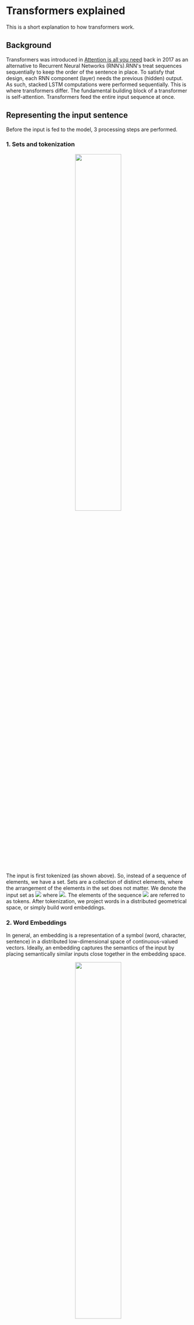 # Transformers explained

This is a short explanation to how transformers work. 

## Background
Transformers was introduced in [Attention is all you need](https://arxiv.org/abs/1706.03762) back in 2017 as an alternative to Recurrent Neural Networks (RNN’s).RNN's treat sequences sequentially to keep the order of the sentence in place. To satisfy that design, each RNN component (layer) needs the previous (hidden) output. As such, stacked LSTM computations were performed sequentially. This is where transformers differ. The fundamental building block of a transformer is self-attention. Transformers feed the entire input sequence at once.

## Representing the input sentence
Before the input is fed to the model, 3 processing  steps are performed. 

### 1. Sets and tokenization
<p align="center">
    <img src="https://theaisummer.com/static/c9a851690a62f1faaf054430ca35ab20/c7dcc/tokenization.png" style="width:50%">
</p>
The input is first tokenized (as shown above). So, instead of a sequence of elements, we have a set. Sets are a collection of distinct elements, where the arrangement of the elements in the set does not matter. We denote the input set as 
<img src="https://render.githubusercontent.com/render/math?math=X = x_1,x_2. \ldots, x_N" style="display: inline"> where 
<img src="https://render.githubusercontent.com/render/math?math=x \in R^{N \times d_{in}}">. The elements of the sequence <img src="https://render.githubusercontent.com/render/math?math=x_i"> are referred to as tokens.
After tokenization, we project words in a distributed geometrical space, or simply build word embeddings.


### 2. Word Embeddings
In general, an embedding is a representation of a symbol (word, character, sentence) in a distributed low-dimensional space of continuous-valued vectors. Ideally, an embedding captures the semantics of the input by placing semantically similar inputs close together in the embedding space.


<p align="center">
    <img src="https://media2.giphy.com/media/p5MMLRVr2Om34WU9pg/giphy.gif?cid=790b7611128d6740994480011c0c936275431bd1844f4e51&rid=giphy.gif&ct=g" style="width:50%">
</p>

We will now provide some notion of order in the set through positional encodings.

### 3. Positional encodings
When you convert a sequence into a set (tokenization), you lose the notion of order. Since transformers process sequences as sets, they are, in theory, permutation invariant. Officially, positional encoding is a set of small constants, which are added to the word embedding vector before the first self-attention layer. 

We try to provide some context to each word (token). o if the same word appears in a different position, the actual representation will be slightly different, depending on where it appears in the input sentence.

<p align="center">
    <img src="https://theaisummer.com/static/257848131da90edbf099aa8c4bf392c4/27524/input-processing-tokenization-embedding.png" style="width:40%">
</p>

In the transformer paper, the authors came up with the sinusoidal function for the positional encoding. The sine function tells the model to pay attention to a particular wavelength <img src="https://render.githubusercontent.com/render/math?math=\lambda">. Given a signal <img src="https://render.githubusercontent.com/render/math?math=y(x) = \sin (k x)y(x)=sin(kx)"> the wavelength will be <img src="https://render.githubusercontent.com/render/math?math=k = \frac{2 \pi}{\lambda}">. In our case the λ will be dependent on the position in the sentence. i is used to distinguish between odd and even positions.

Mathematically:
<p align="center">
    <img src="https://render.githubusercontent.com/render/math?math=PE(pos,2i)=\sin(\frac{pos}{10000^{2i/512}})" style="width:30%">
</p>
<p align="center">
    <img src="https://render.githubusercontent.com/render/math?math=PE(pos,{2*i} *plus* {1})=\cos(\frac{pos}{10000^{2i/512}})" style="width:35%">
</p>
where  <img src="https://render.githubusercontent.com/render/math?math=512 = d_{model}" style="display: inline">, which is the dimensionality of the embedding vectors. Below is a @D visualization of a positional encoding.


<p align="center">
    <img src="https://theaisummer.com/static/a662e9c10a5401d1bd1ccdce52dfdbd6/c1b63/positional-encoding.png" style="width:60%">
</p>

This is in contrast to recurrent models, where we have an order but we are struggling to pay attention to tokens that are not close enough.

## Fundamental concepts of the Transformer
We now provide some necessary background information needed to understand some ideas introduced within the transformer architecture. 
### Feature-based attention: The Key, Value, and Query
Key-value-query concepts come from information retrieval systems.This concept is important to grasp. Let's take youtube search as an example.

When you search (**query**) for a particular video, the search engine will map your query against a set of video titles, descriptions, etc. (**keys**) associated with stored videos. The algorithm then returns the best matched videos (**values**). This is the foundation of content/**feature-based lookup**.

<p align="center">
    <img src="https://theaisummer.com/static/2e000851b686eb35c6c3c06522437715/26a94/attention-as-database-query.png" style="width:60%">
</p>

In the single video retrieval example, the attention is the choice of the video with a maximum relevance score. But we can relax this idea. To this end, the main difference between attention and retrieval systems is that we introduce a more abstract and smooth notion of ‘retrieving’ an object. By defining a degree of similarity (weight) between our representations (videos for youtube) we can weight our query. Instead of choosing where to look according to the position within a sequence, we now attend to the content that we wanna look at. 

We use the **keys** to define the attention weights to look at the data and the values as the information that we will actually get. For the so-called mapping, we need to quantify similarity, that we will be seeing next.


### Vector similarity in high dimensional spaces
In geometry, the **inner vector product** is interpreted as a vector projection. One way to define vector similarity is by computing the normalized inner product. In low dimensional space, like the 2D example below, this would correspond to the cosine value.
<p align="center">
    <img src="https://theaisummer.com/static/ebfe1b1dbab018e608a77f85457e52db/16caa/vector-similarity.png" style="width:24%">
</p>
Mathematically:
<p align="center">
    <img src="https://render.githubusercontent.com/render/math?math=sim(a,b)=\cos(a,b)=\frac{a b}{|a||b|}=\frac{1}{s}*a b" style="width:35%">
</p>
We can associate the similarity between vectors that represent anything (i.e. animals) by calculating the scaled dot product, namely the cosine of the angle.

In transformers, this is the most basic operation and is handled by the self-attention layer as we’ll see.


## Self-Attention: The Transformer encoder
''Self-attention, sometimes called intra-attention, is an attention mechanism relating different positions of a single sequence in order to compute a representation of the sequence.” ~ Ashish Vaswani et al. [2] from Google Brain''

Self-attention enables us to find correlations between different words of the input indicating the syntactic and contextual structure of the sentence.

Let’s take the input sequence “Hello I love you” for example. A trained self-attention layer will associate the word “love” with the words ‘I” and “you” with a higher weight than the word “Hello”. From linguistics, we know that these words share a subject-verb-object relationship and that’s an intuitive way to understand what self-attention will capture.

<p align="center">
    <img src="https://theaisummer.com/static/4022cf02281d234e0e85fa44ad08b4e2/9f933/self-attention-probability-score-matrix.png" style="width:30%">
</p>

In practice, the Transformer uses 3 different representations: the Queries, Keys and Values of the embedding matrix. This can easily be done by multiplying our input <img src="https://render.githubusercontent.com/render/math?math=X \in R^{N \times d_k}"> with 3 different weight matrices <img src="https://render.githubusercontent.com/render/math?math=W_Q, W_K  \text{ and } W_V \in R^{d_k \times d_{model}}">. This is just a matrix multiplication in the original word embeddings. The resulted dimension will be smaller: <img src="https://render.githubusercontent.com/render/math?math=d_k > d_{model}">.


<p align="center">
    <img src="https://theaisummer.com/static/56773616d30b9dcb31aa792f2d701276/c1b63/key-query-value.png" style="width:70%">
</p>

Having the Query, Value and Key matrices, we can now apply the self-attention layer as:

<p align="center">
    <img src="https://render.githubusercontent.com/render/math?math=\text{Attention}(Q,K,V)=\softmax(\frac{QK^T}{\sqrt{d_k}})V" style="width:35%">
</p>

In the original paper, the scaled dot-product attention was chosen as a scoring function to represent the correlation between two words (the attention weight). Note that we can also utilize another similarity function. The <img src="https://render.githubusercontent.com/render/math?math=\sqrt{d_{k}}"> is here simply as a scaling factor to make sure that the vectors won’t explode.


Following the database-query paradigm we introduced before, this term simply finds the similarity of the searching query with an entry in a database. Finally, we apply a softmax function to get the final attention weights as a probability distribution.

Remember that we have distinguished the Keys (K) from the Values (V) as distinct representations. Thus, the final representation is the self-attention matrix <img src="https://render.githubusercontent.com/render/math?math=\softmax\left(\frac{\textbf{Q} \textbf{K}^{T}}{\sqrt{d_{k}}}\right)"> multiplied with the Value (V) matrix. 

You can think of the attention matrix as where to look and the value matrix as what I actually want to get.

In the context of vector similarity, we have matrices instead of vectors and as a result matrix multiplications. We also don;t scale down by vector magnitude but by matrix size (d_k), which is the number of words in the sentence.

The next steps are normalization and skip connections, similar to processing a tensor after convolution or recurrency. 

## Short residual skip connections
Skip connections give a transformer a tiny ability to allow the representations of different levels of processing to interact. With the forming of multiple paths, we can “pass” our higher-level understanding of the last layers to the previous layers.  This allows us to re-modulate how we understand the input. For more information on [skip connections](https://theaisummer.com/skip-connections/).

## Layer normalization
In Layer Normalization (LN), the mean and variance are computed across channels and spatial dims. In language, each word is a vector. Since we are dealing with vectors we only have one spatial dimension.

<p align="center">
    <img src="https://render.githubusercontent.com/render/math?math=\mu_{n}=\frac{1}{K} \sum_{k=1}^{K} x_{nk}" style="width:18%">
</p>
<br>
<p align="center">
    <img src="https://render.githubusercontent.com/render/math?math=\sigma_{n}^{2}=\frac{1}{K} \sum_{k=1}^{K}\left(x_{nk}-\mu_{n}\right)^{2}" style="width:25%">
</p>
<br>
<p align="center">
    <img src="https://render.githubusercontent.com/render/math?math=\hat{x}_{nk}= \frac{x_{nk}-\mu_{n}}{\sqrt{\sigma_{n}^{2} *plus* \epsilon}}, \hat{x}_{nk} \in R" style="width:25%">
</p>

<br>
<p align="center">
    <img src="https://render.githubusercontent.com/render/math?math=\mathrm{LN}_{\gamma, \beta}\left(x_{n}\right) =\gamma \hat{x}_{n} *plus*\beta ,x_{n} \in R^{K}" style="width:30%">
</p>
<br>
In a 4D tensor with merged spatial dimensions, we can visualize this with the following figure:

<p align="center">
    <img src="https://theaisummer.com/static/3ed7199184645f3e632d17ab6441244f/63a68/layer-norm.png" style="width:40%">
</p>

After applying a [normalization](https://theaisummer.com/normalization/) layer and forming a residual skip connection we are here:

<p align="center">
    <img src="https://theaisummer.com/static/f6068bcb3559a017af003c2bde071bcf/e3b18/encoders-attention-with-normalizarion.png" style="width:30%">
</p>

Even though this could be a stand-alone building block, the creators of the transformer add another linear layer on top and renormalize it along with another skip connection.

## Linear layer
linear layer (PyTorch), dense layer (Keras), feed-forward layer (old ML books), fully connected layer. We will simply say linear layer which is:

<p align="center">
    <img src="https://render.githubusercontent.com/render/math?math=y = xW^T+b" style="width:10%">
</p>

Where **W** is a matrix and **x,y,b** are vectors. They add two linear layers with dropout and non-linearities in between.

```
import torch.nn as nn
dim = 512
dim_linear_block = 512*4

linear = nn.Sequential(
    nn.Linear(dim, dim_linear_block),
    nn.ReLU,
    nn.Dropout(dropout),
    nn.Linear(dim_linear_block, dim),
    nn.Dropout(dropout))
```

The main intuition is that they project the output of self-attention in a higher dimensional space (X4 in the paper). This solves bad initializations and rank collapse. We will depict it in the diagrams simply as Linear.

This (almost) concludes encoder part of the transformer with N such building blocks, as depicted below:

<p align="center">
    <img src="https://theaisummer.com/static/dc71435f329458ee5cc09cb2ea09ebf8/7bc0b/encoder-without-multi-head.png" style="width:30%">
</p>

The final aspect to explore is multi-head attention

## The core building block: Multi-head attention and parallel implementation

In the original paper, the authors expand on the idea of self-attention to multi-head attention. In essence, we run through the attention mechanism several times.

Each time, we map the independent set of Key, Query, Value matrices into different lower dimensional spaces and compute the attention there (the output is called a “head”). The mapping is achieved by multiplying each matrix with a separate weight matrix, denoted as <img src="https://render.githubusercontent.com/render/math?math=W_i^K, W_i^Q, W_i^V \in R^{d_model \times d_k}">.

To compensate for the extra complexity, the output vector size is divided by the number of heads. Specifically, in the vanilla transformer, they use <img src="https://render.githubusercontent.com/render/math?math=d_{model}=512d"> model and h=8 heads, which gives us vector representations of 64. Now, the model has multiple independent paths (ways) to understand the input.

The heads are then concatenated and transformed using a square weight matrix <img src="https://render.githubusercontent.com/render/math?math=W^O \in R^{d_{model} \times d_{model}}"> since <img src="https://render.githubusercontent.com/render/math?math=d_{model} = hd_k">

Putting this together we get:

<p align="center">
    <img src="https://render.githubusercontent.com/render/math?math=\text{MultiHead}(Q,K,V) = \text{concat}(head_1, head_2, \ldots, head_h)W^O" style="width:47%">
</p>
where
<p align="center">
    <img src="https://render.githubusercontent.com/render/math?math=head_i = \text{Attention}(QW_i^Q,KW_i^K,VW_i^V)" style="width:30%">
</p>
where again
<p align="center">
    <img src="https://render.githubusercontent.com/render/math?math=QW_i^Q,KW_i^K,VW_i^V \in R^{d_{model}\times d_k}" style="width:25%">
</p>

Since heads are independent from each other, we can perform the self-attention computation in parallel on different workers:

<p align="center">
    <img src="https://theaisummer.com/static/9dc2e417714211a5166ece483b862d75/442cb/parallel-multi-head-attention.png" style="width:60%">
</p>

The intuition behind multihead attention is that it allows us to attend to different parts of the sequence differently each time. This practically means that:
- The model can better capture **positional information** because each head will attend to different segments of the input. The combination of them will give us a more robust representation.
- Each head will capture different contextual information as well, by correlating words in a unique manner.


''Multi-head attention allows the model to jointly attend to information from different representation subspaces at different positions. With a single attention head, averaging inhibits this.''

We will depict Multi-head self-attention in our diagrams like this:

<p align="center">
    <img src="https://theaisummer.com/static/bba48bd14e38ede88ac1cacd8a638d6d/a4078/multi-head-attention.png
" style="width:30%">
</p>

Helpful resource on multihead attention: [Pytorch implementation using the einsum notation.](https://theaisummer.com/einsum-attention/)

## Summuary of encoder
Input is processed in 3 steps:
1. Word embeddings of the input sentence are computed simultaneously.
2. Positional encodings are then applied to each embedding resulting in word vectors that also include positional information.
3. The word vectors are passed to the first encoder block.

Each block consists of the following layers in the same order:
1. A multi-head self-attention layer to find correlations between each word

2. A normalization layer

3. A residual connection around the previous two sublayers

4. A linear layer

5. A second normalization layer

6. A second residual connection

Note that the above block can be replicated several times to form the Encoder. In the original paper, the encoder composed of 6 identical blocks.

<p align="center">
    <img src="https://theaisummer.com/static/18072c01858310b080b3b6d9b4950175/e45a9/encoder.png
" style="width:30%">
</p>

## The decoder
The decoder consists of all the aforementioned components plus two novel ones. As before:

1. The output sequence is fed in its entirety and word embeddings are computed

2. Positional encoding are again applied

3. And the vectors are passed to the first Decoder block

Each decoder block includes:

1. A Masked multi-head self-attention layer

2. A normalization layer followed by a residual connection

3. A new multi-head attention layer (known as Encoder-Decoder attention)

4. A second normalization layer and a residual connection

5. A linear layer and a third residual connection

The decoder block appears again 6 times. The final output is transformed through a final linear layer and the output probabilities are calculated with the standard softmax function.

<p align="center">
    <img src="https://theaisummer.com/static/7d6c2aa7af90f14cf44d533cbf88726e/8ff13/decoder.png
" style="width:30%">
</p>

The output probabilities predict the next token in the output sentence. How? In essence, we assign a probability to each word in the French language and we simply keep the one with the highest score.

To put things into perspective, the original model was trained on the WMT 2014 English-French dataset consisting of 36M sentences and 32000 tokens.

While most concepts of the decoder are already familiar, there are two more that we need to discuss. Let’s start with the Masked multi-head self-attention layer.

## Masked Multi-head attention

In case you haven’t realized, in the decoding stage, we predict one word (token) after another. In such NLP problems like machine translation, sequential token prediction is unavoidable. As a result, the self-attention layer needs to be modified in order to consider only the output sentence that has been generated so far.

In our translation example, the input of the decoder on the third pass will be “Bonjour”, “je” … …”.

As you can tell, the difference here is that we don’t know the whole sentence because it hasn’t been produced yet. That’s why we need to disregard the unknown words. Otherwise, the model would just copy the next word! To achieve this, we mask the next word embeddings (by setting them to −inf).

Mathematically we have:

<p align="center">
    <img src="https://render.githubusercontent.com/render/math?math=\text{MaskedAttention}(Q,K,V) = \softmax(\frac{QK^T*plus*M}{\sqrt{d_k}})V" style="width:45%">
</p>

where the matrix M (mask) consists of zeros and -inf. Zeros will become ones with the exponential while infinities become zeros. 

This effectively has the same effect as removing the corresponding connection. The remaining principles are exactly the same as the encoder’s attention. And once again, we can implement them in parallel to speed up the computations.

Obviously, the mask will change for every new token we compute.

## Encoder-Decoder attention:
This is actually where the decoder processes the encoded representation. The attention matrix generated by the encoder is passed to another attention layer alongside the result of the previous Masked Multi-head attention block.

The intuition behind the encoder-decoder attention layer is to combine the input and output sentence. The encoder’s output encapsulates the final embedding of the input sentence. It is like our database. So we will use the encoder output to produce the Key and Value matrices. On the other hand, the output of the Masked Multi-head attention block contains the so far generated new sentence and is represented as the Query matrix in the attention layer. Again, it is the “search” in the database.

''The encoder-decoder attention is trained to associate the input sentence with the corresponding output word.''
It will eventually determine how related each English word is with respect to the French words. This is essentially where the mapping between English and French is happening.


Notice that the output of the last block of the encoder will be used in each decoder block.


## Why the transformer architecture works so well
1. **Distributed and independent representations at each block**: Each transformer block has h=8 contextualized representations. Intuitively, you can think of it as the multiple feature maps of a convolution layer that capture different features from the image. The difference with convolutions is that here we have multiple views (linear reprojections) to other spaces. This is of course possible by initially representing words as vectors in a euclidean space (and not as discrete symbols).
2. **The meaning heavily depends on the context**: This is exactly what self-attention is all about! We associate relationships between word representation expressed by the attention weights. There is no notion of locality since we naturally let the model make global associations.
3. **Multiple encoder and decoder blocks**: With more layers, the model makes more abstract representations. Similar to stacking recurrent or convolution blocks we can stack multiple transformer blocks. The first block associates word-vector pairs, the second pairs of pairs, the third of pairs of pairs of pairs, and so on. In parallel, the multiple heads focus on different segments of the pairs. This is analogous to the receptive field but in terms of pairs of distributed representations.
4. **Combination of high and low-level information**: Skip-connections enable top-down understanding to flow back with the multiple gradient paths that flow backward.

## Self-attention VS linear layers VS convolutions
What is the difference between attention and a feedforward layer? Don't linear layers do exactly the same operations to an input vector as attention? No, You see the values of the self-attention weights are computed on the fly. They are data-dependent dynamic weights because they change dynamically in response to the data (fast weights).

For example, each word in the translated sequence (Bonjour, je t’aime) will attend differently with respect to the input.

On the other hand, the weights of a feedforward (linear) layer change very slowly with stochastic gradient descent. In convolutions, we further constrict the (slow) weight to have a fixed size, namely the kernel size.




## Resources
- Vaswani, A., Shazeer, N., Parmar, N., Uszkoreit, J., Jones, L., Gomez, A. N., ... & Polosukhin, I. (2017). [Attention is all you need](https://scholar.google.com/scholar_url?url=https://papers.nips.cc/paper/7181-attention-is-all-you-need.pdf&hl=en&sa=T&oi=gsb-gga&ct=res&cd=0&d=2960712678066186980&ei=RSB_X4-XNeiOy9YP_6W9oAo&scisig=AAGBfm1BT0D5TrbyR7oR4v3lmmVXXipXoA). In Advances in neural information processing systems (pp. 5998-6008).
- DeepMind’s deep learning videos 2020 with UCL, Lecture: [Deep Learning for Natural Language Processing, Felix Hill](https://www.youtube.com/watch?v=8zAP2qWAsKg&t=2410s&ab_channel=DeepMind)
- [How Transformers work in deep learning and NLP: an intuitive introduction](https://theaisummer.com/transformer/)
  
